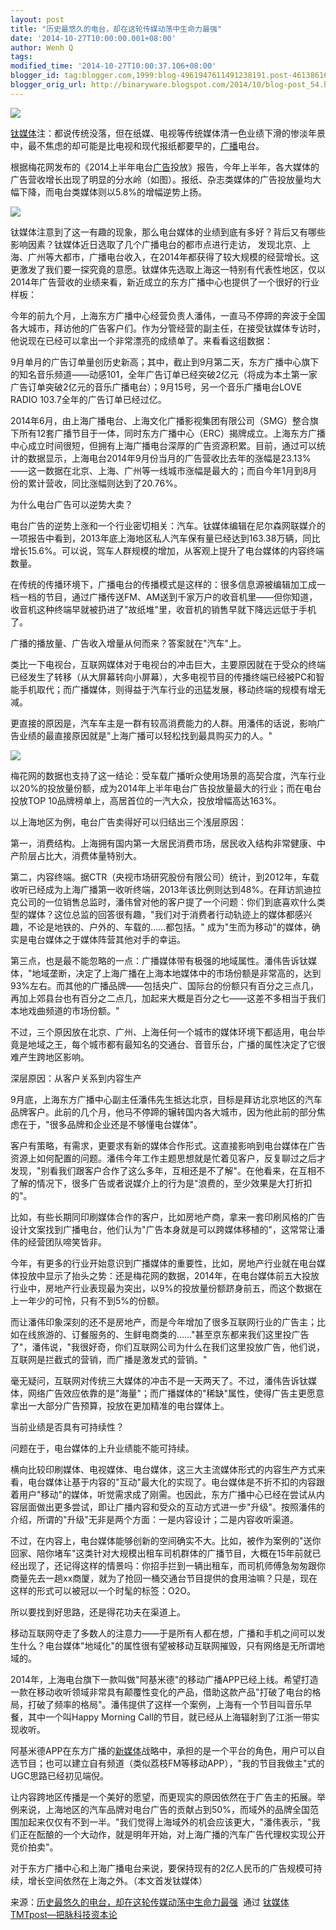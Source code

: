```yaml
---
layout: post
title: "历史最悠久的电台，却在这轮传媒动荡中生命力最强"
date: '2014-10-27T10:00:00.001+08:00'
author: Wenh Q
tags:
modified_time: '2014-10-27T10:00:37.106+08:00'
blogger_id: tag:blogger.com,1999:blog-4961947611491238191.post-4613861600898338088
blogger_orig_url: http://binaryware.blogspot.com/2014/10/blog-post_54.html
---
```


![](https://images-blogger-opensocial.googleusercontent.com/gadgets/proxy?url=http%3A%2F%2Fwww.tmtpost.com%2Fwp-content%2Fuploads%2F2014%2F10%2F14143347055.jpg&container=blogger&gadget=a&rewriteMime=image%2F*)

[钛媒体](http://www.tmtpost.com/)注：都说传统没落，但在纸媒、电视等传统媒体清一色业绩下滑的惨淡年景中，最不焦虑的却可能是比电视和现代报纸都要早的，[广播](http://www.tmtpost.com/tag/%E5%B9%BF%E6%92%AD)电台。

根据梅花网发布的《2014上半年电台[广告](http://www.tmtpost.com/tag/%E5%B9%BF%E5%91%8A)投放》报告，今年上半年，各大媒体的广告营收增长出现了明显的分水岭（如图）。报纸、杂志类媒体的广告投放量均大幅下降，而电台类媒体则以5.8%的增幅逆势上扬。

![](https://images-blogger-opensocial.googleusercontent.com/gadgets/proxy?url=http%3A%2F%2Fwww.tmtpost.com%2Fwp-content%2Fuploads%2F2014%2F10%2F141424121122.png&container=blogger&gadget=a&rewriteMime=image%2F*)



钛媒体注意到了这一有趣的现象，那么电台媒体的业绩到底有多好？背后又有哪些影响因素？钛媒体近日选取了几个广播电台的都市点进行走访，
发现北京、上海、广州等大都市，广播电台收入，在2014年都获得了较大规模的经营增长。这更激发了我们要一探究竟的意愿。钛媒体先选取上海这一特别有代表性地区，仅以2014年广告营收的业绩来看，新近成立的东方广播中心也提供了一个很好的行业样板：



今年的前九个月，上海东方广播中心经营负责人潘伟，一直马不停蹄的奔波于全国各大城市，拜访他的广告客户们。作为分管经营的副主任，在接受钛媒体专访时，他说现在已经可以拿出一个非常漂亮的成绩单了。来看看这组数据：


9月单月的广告订单量创历史新高；其中，截止到9月第二天，东方广播中心旗下的知名音乐频道——动感101，全年广告订单已经突破2亿元（将成为本土第一家广告订单突破2亿元的音乐广播电台）；9月15号，另一个音乐广播电台LOVE
RADIO 103.7全年的广告订单已经过亿。

2014年6月，由上海广播电台、上海文化广播影视集团有限公司（SMG）整合旗下所有12套广播节目于一体，同时东方广播中心（ERC）揭牌成立。上海东方广播中心成立时间很短，但拥有上海广播电台深厚的广告资源积累。目前，通过可以统计的数据显示，上海电台2014年9月份当月的广告营收比去年的涨幅是23.13%——这一数据在北京、上海、广州等一线城市涨幅是最大的；而自今年1月到8月份的累计营收，同比涨幅则达到了20.76%。



为什么电台广告可以逆势大卖？

电台广告的逆势上涨和一个行业密切相关：汽车。钛媒体编辑在尼尔森网联媒介的一项报告中看到，2013年底上海地区私人汽车保有量已经达到163.38万辆，同比增长15.6%。可以说，驾车人群规模的增加，从客观上提升了电台媒体的内容终端数量。

在传统的传播环境下，广播电台的传播模式是这样的：很多信息源被编辑加工成一档一档的节目，通过广播传送FM、AM送到千家万户的收音机里——但你知道，收音机这种终端早就被扔进了"故纸堆"里，收音机的销售早就下降远远低于手机了。

广播的播放量、广告收入增量从何而来？答案就在"汽车"上。

类比一下电视台，互联网媒体对于电视台的冲击巨大，主要原因就在于受众的终端已经发生了转移（从大屏幕转向小屏幕），大多电视节目的传播终端已经被PC和智能手机取代；而广播媒体，则得益于汽车行业的迅猛发展，移动终端的规模有增无减。

更直接的原因是，汽车车主是一群有较高消费能力的人群。用潘伟的话说，影响广告业绩的最直接原因就是"上海广播可以轻松找到最具购买力的人。"

![](https://images-blogger-opensocial.googleusercontent.com/gadgets/proxy?url=http%3A%2F%2Fwww.tmtpost.com%2Fwp-content%2Fuploads%2F2014%2F10%2F141424344051.png&container=blogger&gadget=a&rewriteMime=image%2F*)

梅花网的数据也支持了这一结论：受车载广播听众使用场景的高契合度，汽车行业以20%的投放量份额，成为2014年上半年电台广告投放量最大的行业；而在电台投放TOP
10品牌榜单上，高居首位的一汽大众，投放增幅高达163%。

以上海地区为例，电台广告卖得好可以归结出三个浅层原因：

第一，消费结构。上海拥有国内第一大居民消费市场，居民收入结构非常健康、中产阶层占比大，消费体量特别大。

第二，内容终端。据CTR（央视市场研究股份有限公司）统计，到2012年，车载收听已经成为上海广播第一收听终端，2013年该比例则达到48%。在拜访凯迪拉克公司的一位销售总监时，潘伟曾对他的客户提了一个问题：你们到底喜欢什么类型的媒体？这位总监的回答很有趣，"我们对于消费者行动轨迹上的媒体都感兴趣，不论是地铁的、户外的、车载的……都包括。"
成为"生而为移动"的媒体，确实是电台媒体之于媒体阵营其他对手的幸运。

第三点，也是最不能忽略的一点：广播媒体带有极强的地域属性。潘伟告诉钛媒体，"地域垄断，决定了上海广播在上海本地媒体中的市场份额是非常高的，达到93%左右。而其他的广播品牌——包括央广、国际台的份额只有百分之三点几，再加上郊县台也有百分之二点几，加起来大概是百分之七——这差不多相当于我们本地戏曲频道的市场份额。"

不过，三个原因放在北京、广州、上海任何一个城市的媒体环境下都适用，电台毕竟是地域之王，每个城市都有最知名的交通台、音音乐台，广播的属性决定了它很难产生跨地区影响。



深层原因：从客户关系到内容生产

9月底，上海东方广播中心副主任潘伟先生抵达北京，目标是拜访北京地区的汽车品牌客户。此前的几个月，他马不停蹄的辗转国内各大城市，因为他此前的部分焦虑在于，"很多品牌和企业还是不够懂电台媒体"。

客户有策略，有需求，更要求有新的媒体合作形式。这直接影响到电台媒体在广告资源上如何配置的问题。潘伟今年工作主题思想就是忙着见客户，反复聊过之后才发现，"别看我们跟客户合作了这么多年，互相还是不了解"。在他看来，在互相不了解的情况下，很多广告或者说媒介上的行为是"浪费的，至少效果是大打折扣的"。

比如，有些长期同印刷媒体合作的客户，比如房地产商，拿来一套印刷风格的广告设计文案找到广播电台，他们认为"广告本身就是可以跨媒体移植的"，这常常让潘伟的经营团队啼笑皆非。

今年，有更多的行业开始意识到广播媒体的重要性，比如，房地产行业就在电台媒体投放中显示了抬头之势：还是梅花网的数据，2014年，在电台媒体前五大投放行业中，房地产行业表现最为突出，以9%的投放量份额跻身前五，而这个数据在上一年少的可怜，只有不到5%的份额。

而让潘伟印象深刻的还不是房地产，而是今年增加了很多互联网行业的广告主；比如在线旅游的、订餐服务的、生鲜电商类的……"甚至京东都来我们这里投广告了"，潘伟说，"我很好奇，你们互联网公司为什么在我们这里投放广告，他们说，互联网是拦截式的营销，而广播是激发式的营销。"

毫无疑问，互联网对传统三大媒体的冲击不是一天两天了。不过，潘伟告诉钛媒体，网络广告效应依靠的是"海量"；而广播媒体的"稀缺"属性，使得广告主更愿意拿出一大部分广告预算，投放在更加精准的电台媒体上。



当前业绩是否具有可持续性？

问题在于，电台媒体的上升业绩能不能可持续。

横向比较印刷媒体、电视媒体、电台媒体，这三大主流媒体形式的内容生产方式来看，电台媒体让基于内容的"互动"最大化的实现了。电台媒体是不折不扣的内容跟着用户"移动"的媒体，听觉需求成了刚需。也因此，东方广播中心已经在尝试从内容层面做出更多尝试，即让广播内容和受众的互动方式进一步"升级"。按照潘伟的介绍，所谓的"升级"无非是两个方面：一是内容设计；二是内容收听渠道。

不过，在内容上，电台媒体能够创新的空间确实不大。比如，被作为案例的"送你回家、陪你堵车"这类针对大规模出租车司机群体的广播节目，大概在15年前就已经出现了，还记得这样的情景吗：你招手拦到一辆出租车，而司机师傅急匆匆跟你商量先去一趟xx商厦，就为了抢回一桶交通台节目提供的食用油嘛？只是，现在这样的形式可以被冠以一个时髦的标签：O2O。

所以要找到好思路，还是得花功夫在渠道上。

移动互联网夺走了多数人的注意力——于是所有人都在想，广播和手机之间可以发生什么？电台媒体"地域化"的属性很有望被移动互联网摧毁，只有网络是无所谓地域的。

2014年，上海电台旗下一款叫做"阿基米德"的移动广播APP已经上线。希望打造一款在移动收听领域非常具有颠覆性变化的产品，借助这款产品"打破了电台的格局，打破了频率的格局"。潘伟提供了这样一个案例，上海有一个节目叫音乐早餐，其中一个叫Happy
Morning Call的节目，就已经从上海辐射到了江浙一带实现收听。

阿基米德APP在东方广播的[新媒体](http://www.tmtpost.com/)战略中，承担的是一个平台的角色，用户可以自选节目；也可以建立自有频道（类似荔枝FM等移动APP），"我的节目我做主"式的UGC思路已经初见端倪。

让内容跨地区传播是一个美好的愿望，而更现实的原因依然在于广告主的拓展。举例来说，上海地区的汽车品牌对电台广告的贡献占到50%，而域外的品牌全国范围加起来仅仅有不到一半。"我们觉得上海域外的机会应该更大，"潘伟表示，"我们正在酝酿的一个大动作，就是明年开始，对上海广播的汽车广告代理权实现公开竞价拍卖"。

对于东方广播中心和上海广播电台来说，要保持现有的2亿人民币的广告规模可持续，增长空间依然在上海之外。（本文首发钛媒体）

来源：[历史最悠久的电台，却在这轮传媒动荡中生命力最强](http://www.tmtpost.com/163121.html)  通过 [钛媒体TMTpost—把脉科技资本论](http://www.tmtpost.com/)
